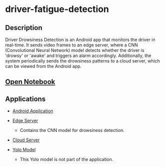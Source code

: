 # driver-fatigue-detection

## Description
Driver Drowsiness Detection is an Android app that monitors the driver in real-time. It sends video frames to an edge server, where a CNN (Convolutional Neural Network) model detects whether the driver is 'drowsy' or 'awake' and triggers an alarm accordingly. Additionally, the system periodically sends the drowsiness patterns to a cloud server, which can be viewed from the Android app.

## [Open Notebook](https://github.com/DevelopedBy-Siva/driver-fatigue-detection/blob/local-server/notebook/DrowsinessDetection.ipynb)

## Applications

- [Android Application](https://github.com/DevelopedBy-Siva/driver-fatigue-detection/tree/android-app)
  
- [Edge Server](https://github.com/DevelopedBy-Siva/driver-fatigue-detection/tree/local-server)
  - Contains the CNN model for drowsiness detection.
  
- [Cloud Server](https://github.com/DevelopedBy-Siva/driver-fatigue-detection/tree/cloud-server)
  
- [Yolo Model](https://github.com/DevelopedBy-Siva/driver-fatigue-detection/tree/yolo-model)
  - This Yolo model is not part of the application.

